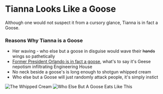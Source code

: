 # Tianna Looks Like a Goose
Although one would not suspect it from a cursory glance, Tianna is in fact a Goose. 

### Reasons Why Tianna is a Goose
* Her waving - who else but a goose in disguise would wave their ~~hands~~ wings so pathetically 
* [Former President Orlando is in fact a goose](https://orlandolookslikeagoose.com/), what's to say it's Geese nepotism infiltrating Engineering House
* No neck beside a goose's is long enough to shotgun whipped cream
* Who else but a Goose will just randomly attack people, it's simply instict 

![The Whipped Cream](https://cdn.discordapp.com/attachments/838560590032797707/838560630888726528/image_3.jpg)
![Who Else But A Goose Eats Like This](https://cdn.discordapp.com/attachments/838560590032797707/838560634840940554/image_1.jpg)
